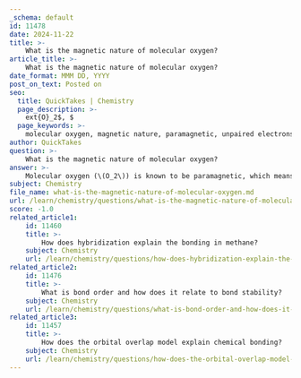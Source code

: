 ```yaml
---
_schema: default
id: 11478
date: 2024-11-22
title: >-
    What is the magnetic nature of molecular oxygen?
article_title: >-
    What is the magnetic nature of molecular oxygen?
date_format: MMM DD, YYYY
post_on_text: Posted on
seo:
  title: QuickTakes | Chemistry
  page_description: >-
    ext{O}_2$, $
  page_keywords: >-
    molecular oxygen, magnetic nature, paramagnetic, unpaired electrons, molecular orbital theory, antibonding orbitals, $
author: QuickTakes
question: >-
    What is the magnetic nature of molecular oxygen?
answer: >-
    Molecular oxygen (\(O_2\)) is known to be paramagnetic, which means it is attracted to magnetic fields. This magnetic property arises from the presence of two unpaired electrons in its molecular structure. According to molecular orbital theory, these unpaired electrons occupy the antibonding molecular orbitals, specifically the $\pi^*$ orbitals (π* 2p_x and π* 2p_y).\n\nTo elaborate, the molecular orbital configuration of \(O_2\) can be described as follows:\n\n1. The two oxygen atoms combine their atomic orbitals to form molecular orbitals.\n2. In the case of \(O_2\), the molecular orbitals are filled in the order of increasing energy, leading to the configuration: \n   - $\sigma_{2s}^2 \sigma_{2s}^*^2 \sigma_{2p_z}^2 \pi_{2p_x}^2 \pi_{2p_y}^2 \pi_{2p_x}^*^1 \pi_{2p_y}^*^1$.\n3. The two unpaired electrons in the $\pi^*$ orbitals contribute to the paramagnetic behavior of the molecule.\n\nThis paramagnetism is evidenced by experiments where liquid oxygen is attracted to a strong magnet, demonstrating its magnetic nature. In contrast, molecular nitrogen (\(N_2\)), which has all paired electrons, is diamagnetic and is repelled by magnetic fields.\n\nIn summary, the magnetic nature of molecular oxygen is a result of its two unpaired electrons, which allows it to be attracted to magnetic fields, confirming its classification as a paramagnetic substance.
subject: Chemistry
file_name: what-is-the-magnetic-nature-of-molecular-oxygen.md
url: /learn/chemistry/questions/what-is-the-magnetic-nature-of-molecular-oxygen
score: -1.0
related_article1:
    id: 11460
    title: >-
        How does hybridization explain the bonding in methane?
    subject: Chemistry
    url: /learn/chemistry/questions/how-does-hybridization-explain-the-bonding-in-methane
related_article2:
    id: 11476
    title: >-
        What is bond order and how does it relate to bond stability?
    subject: Chemistry
    url: /learn/chemistry/questions/what-is-bond-order-and-how-does-it-relate-to-bond-stability
related_article3:
    id: 11457
    title: >-
        How does the orbital overlap model explain chemical bonding?
    subject: Chemistry
    url: /learn/chemistry/questions/how-does-the-orbital-overlap-model-explain-chemical-bonding
---
```


&nbsp;